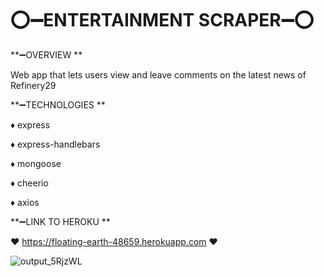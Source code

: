 # ⭕️➖ENTERTAINMENT SCRAPER➖⭕️


**➖OVERVIEW **

Web app that lets users view and leave comments on the latest news of Refinery29



**➖TECHNOLOGIES **


   ♦️ express

   ♦️ express-handlebars

   ♦️ mongoose

   ♦️ cheerio

   ♦️ axios
   


**➖LINK TO HEROKU **


:heart: https://floating-earth-48659.herokuapp.com :heart:

![output_5RjzWL](https://user-images.githubusercontent.com/47344468/61414812-875b5480-a8b4-11e9-8177-457004672fab.gif)
